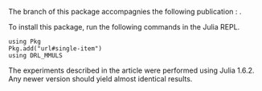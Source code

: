 The branch of this package accompagnies the following publication : . 

To install this package, run the following commands in the Julia REPL.
```
using Pkg
Pkg.add("url#single-item")
using DRL_MMULS
```
The experiments described in the article were performed using Julia 1.6.2. Any newer version should yield almost identical results.

